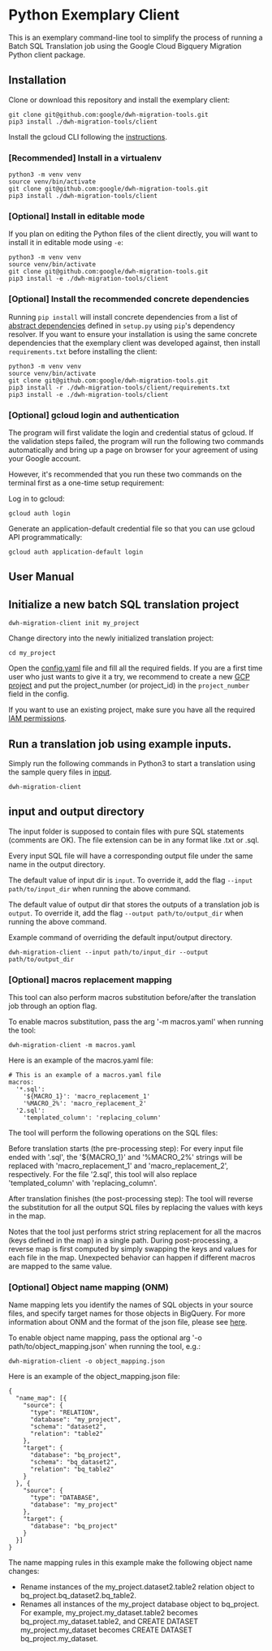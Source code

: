 # Python Exemplary Client

This is an exemplary command-line tool to simplify the process of running a
Batch SQL Translation job using the Google Cloud Bigquery Migration Python
client package.

## Installation

Clone or download this repository and install the exemplary client: 

```shell
git clone git@github.com:google/dwh-migration-tools.git
pip3 install ./dwh-migration-tools/client
```

Install the gcloud CLI following the [instructions](http://cloud.google.com/sdk/docs/install).

### [Recommended] Install in a virtualenv

```shell
python3 -m venv venv
source venv/bin/activate
git clone git@github.com:google/dwh-migration-tools.git
pip3 install ./dwh-migration-tools/client
```

### [Optional] Install in editable mode

If you plan on editing the Python files of the client directly, you will want to
install it in editable mode using `-e`:

```shell
python3 -m venv venv
source venv/bin/activate
git clone git@github.com:google/dwh-migration-tools.git
pip3 install -e ./dwh-migration-tools/client
```

### [Optional] Install the recommended concrete dependencies

Running `pip install` will install concrete dependencies from a list of
[abstract dependencies](https://pipenv.pypa.io/en/latest/advanced/#pipfile-vs-setup-py) 
defined in `setup.py` using `pip`'s dependency resolver. If you want to ensure
your installation is using the same concrete dependencies that the exemplary
client was developed against, then install `requirements.txt` before installing
the client:

```shell
python3 -m venv venv
source venv/bin/activate
git clone git@github.com:google/dwh-migration-tools.git
pip3 install -r ./dwh-migration-tools/client/requirements.txt
pip3 install -e ./dwh-migration-tools/client
```

### [Optional] gcloud login and authentication

The program will first validate the login and credential status of
gcloud. If the validation steps failed, the program will run the following two
commands automatically and bring up a page on browser for your agreement of
using your Google account.

However, it's recommended that you run these two commands on the terminal first as a one-time setup requirement:

Log in to gcloud:

```
gcloud auth login
```

Generate an application-default credential file so that you can use gcloud API
programmatically:

```
gcloud auth application-default login
```

## User Manual

## Initialize a new batch SQL translation project

```shell
dwh-migration-client init my_project
```
Change directory into the newly initialized translation project:

```shell
cd my_project
```

Open the [config.yaml](config.yaml) file and fill all the required fields. If you are a first
time user who just wants to give it a try, we recommend to create a new [GCP
project](https://console.cloud.google.com/) and put the project_number (or project_id) in the `project_number` field in
the config.

If you want to use an existing project, make sure you have all the required [IAM
permissions](https://cloud.google.com/bigquery/docs/batch-sql-translator#required_permissions).

## Run a translation job using example inputs.

Simply run the following commands in Python3 to start a translation using the sample query files in [input](input).

```
dwh-migration-client
```
## input and output directory

The input folder is supposed to contain files with pure SQL statements (comments
are OK). The file extension can be in any format like .txt or .sql.

Every input SQL file will have a corresponding output file under the same name in
the output directory.

The default value of input dir is `input`. To override it, add the flag `--input path/to/input_dir` when running 
the above command.  

The default value of output dir that stores the outputs of a translation job is `output`. To override it, add the 
flag `--output path/to/output_dir` when running the above command.

Example command of overriding the default input/output directory.
```
dwh-migration-client --input path/to/input_dir --output path/to/output_dir
```

### [Optional] macros replacement mapping

This tool can also perform macros substitution before/after the translation job
through an option flag.

To enable macros substitution, pass the arg '-m macros.yaml' when
running the tool:

```
dwh-migration-client -m macros.yaml
```

Here is an example of the macros.yaml file:

```
# This is an example of a macros.yaml file
macros:
  '*.sql':
    '${MACRO_1}': 'macro_replacement_1'
    '%MACRO_2%': 'macro_replacement_2'
  '2.sql':
    'templated_column': 'replacing_column'
```

The tool will perform the following operations on the SQL files:

Before translation starts (the pre-processing step): For every input file ended
with '.sql', the '${MACRO_1}' and '%MACRO_2%' strings will be replaced with
'macro_replacement_1' and 'macro_replacement_2', respectively. For the file
'2.sql', this tool will also replace 'templated_column' with 'replacing_column'.

After translation finishes (the post-processing step): The tool will reverse the
substitution for all the output SQL files by replacing the values with keys in
the map.

Notes that the tool just performs strict string replacement for all the macros
(keys defined in the map) in a single path. During post-processing, a reverse
map is first computed by simply swapping the keys and values for each file in
the map. Unexpected behavior can happen if different macros are mapped to the
same value.


### [Optional] Object name mapping (ONM)

Name mapping lets you identify the names of SQL objects in your source files, and specify target names for those objects
in BigQuery.  For more information about ONM and the format of the json file, please see [here](https://cloud.google.com/bigquery/docs/output-name-mapping#json_file_format). 

To enable object name mapping, pass the optional arg '-o path/to/object_mapping.json' when
running the tool, e.g.:

```
dwh-migration-client -o object_mapping.json
```

Here is an example of the object_mapping.json file:

```
{
  "name_map": [{
    "source": {
      "type": "RELATION",
      "database": "my_project",
      "schema": "dataset2",
      "relation": "table2"
    },
    "target": {
      "database": "bq_project",
      "schema": "bq_dataset2",
      "relation": "bq_table2"
    }
  }, {
    "source": {
      "type": "DATABASE",
      "database": "my_project"
    },
    "target": {
      "database": "bq_project"
    }
  }]
}
```

The name mapping rules in this example make the following object name changes:

* Rename instances of the my_project.dataset2.table2 relation object to bq_project.bq_dataset2.bq_table2.
* Renames all instances of the my_project database object to bq_project. For example, my_project.my_dataset.table2 
becomes bq_project.my_dataset.table2, and CREATE DATASET my_project.my_dataset becomes CREATE DATASET 
bq_project.my_dataset.
